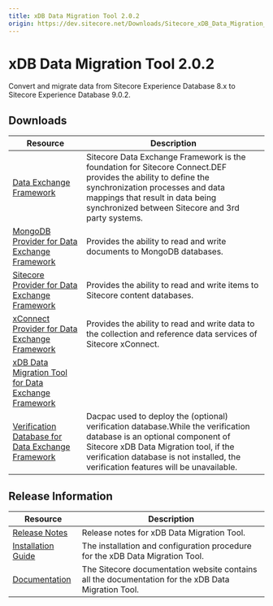 ```yaml
---
title: xDB Data Migration Tool 2.0.2
origin: https://dev.sitecore.net/Downloads/Sitecore_xDB_Data_Migration_Tool/2x/xDB_Data_Migration_Tool_202.aspx
---
```


# xDB Data Migration Tool 2.0.2

Convert and migrate data from Sitecore Experience Database 8.x to Sitecore Experience Database 9.0.2.

## Downloads

 | Resource | Description |
 | --- | --- |
 | [Data Exchange Framework](https://sitecoredev.azureedge.net/~/media/F9D865992BDB4DC1955B3E2EB23C994B.ashx?date=20180109T203756) | Sitecore Data Exchange Framework is the foundation for Sitecore Connect.DEF provides the ability to define the synchronization processes and data mappings that result in data being synchronized between Sitecore and 3rd party systems. |
 | [MongoDB Provider for Data Exchange Framework](https://sitecoredev.azureedge.net/~/media/75838273DC004AFF8E574C96E9ECB201.ashx?date=20180620T125239) | Provides the ability to read and write documents to MongoDB databases. |
 | [Sitecore Provider for Data Exchange Framework](https://sitecoredev.azureedge.net/~/media/18ABEF709AC544F7AD6020678A84E992.ashx?date=20180109T203822) | Provides the ability to read and write items to Sitecore content databases. |
 | [xConnect Provider for Data Exchange Framework](https://sitecoredev.azureedge.net/~/media/1C8849ACF11547BCABBC77A94C88BBAD.ashx?date=20180620T125239) | Provides the ability to read and write data to the collection and reference data services of Sitecore xConnect. |
 | [xDB Data Migration Tool for Data Exchange Framework](https://sitecoredev.azureedge.net/~/media/D564F00D46A64784ABBE3185C324589A.ashx?date=20180620T125240) |  |
 | [Verification Database for Data Exchange Framework](https://sitecoredev.azureedge.net/~/media/4A06B705A41D4883A5AB1CA050B760CD.ashx?date=20180109T204044) | Dacpac used to deploy the (optional) verification database.While the verification database is an optional component of Sitecore xDB Data Migration tool, if the verification database is not installed, the verification features will be unavailable. |

## Release Information

 | Resource | Description |
 | --- | --- |
 | [Release Notes](https://dev.sitecore.net:443/downloads/Sitecore%20xDB%20Data%20Migration%20Tool/2x/xDB%20Data%20Migration%20Tool%20202/Release%20Notes) | Release notes for xDB Data Migration Tool. |
 | [Installation Guide](https://sitecoredev.azureedge.net/~/media/F5AB4212C143456D8E6104095AE1278B.ashx?date=20191101T135210) | The installation and configuration procedure for the xDB Data Migration Tool. |
 | [Documentation](https://doc.sitecore.com/developers/dmt/21/xdb-data-migration-tool/en/xdb-data-migration-tool.html) | The Sitecore documentation website contains all the documentation for the xDB Data Migration Tool. |